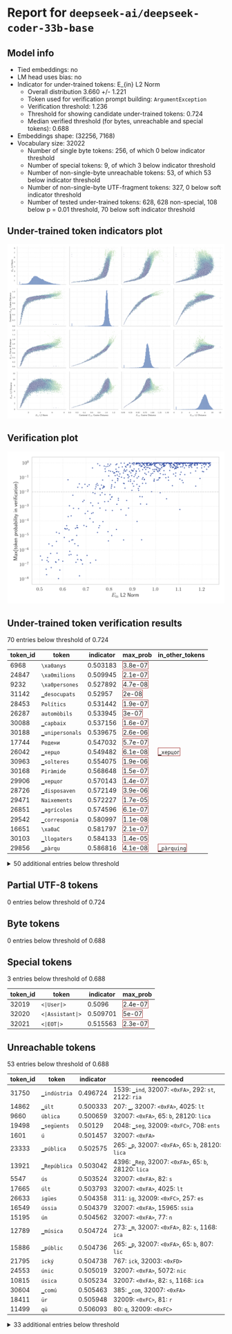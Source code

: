 # Report for `deepseek-ai/deepseek-coder-33b-base`

## Model info

* Tied embeddings: no
* LM head uses bias: no
* Indicator for under-trained tokens: E_{in} L2 Norm
  * Overall distribution 3.660 +/- 1.221
  * Token used for verification prompt building: `ArgumentException`
  * Verification threshold: 1.236
  * Threshold for showing candidate under-trained tokens: 0.724
  * Median verified threshold (for bytes, unreachable and special tokens): 0.688
* Embeddings shape: (32256, 7168)
* Vocabulary size: 32022
  * Number of single byte tokens: 256, of which 0 below indicator threshold
  * Number of special tokens: 9, of which 3 below indicator threshold
  * Number of non-single-byte unreachable tokens: 53, of which 53 below indicator threshold
  * Number of non-single-byte UTF-fragment tokens: 327, 0 below soft indicator threshold
  * Number of tested under-trained tokens: 628, 628 non-special, 108 below p = 0.01 threshold, 70 below soft indicator threshold

## Under-trained token indicators plot
![Indicators scatter plots](../indicators_pairplot_byid/deepseek_ai_deepseek_coder_33b_base.png)

## Verification plot
![Verification plot](../verifications_scatterplot/deepseek_ai_deepseek_coder_33b_base.png)

## Under-trained token verification results
70 entries below threshold of 0.724

|   token_id | token                     |   indicator | max_prob                                                         | in_other_tokens                                                                |
|------------|---------------------------|-------------|------------------------------------------------------------------|--------------------------------------------------------------------------------|
|       6968 | ````` \xa0anys `````      |    0.503183 | <span style='border: 1px solid rgb(169, 68, 66);'>3.8e-07</span> |                                                                                |
|      24847 | ````` \xa0milions `````   |    0.509945 | <span style='border: 1px solid rgb(169, 68, 66);'>2.1e-07</span> |                                                                                |
|       9232 | ````` \xa0persones `````  |    0.527892 | <span style='border: 1px solid rgb(169, 68, 66);'>4.7e-08</span> |                                                                                |
|      31142 | ````` ▁desocupats `````   |    0.52957  | <span style='border: 1px solid rgb(169, 68, 66);'>2e-08</span>   |                                                                                |
|      28453 | ````` Polítics `````      |    0.531442 | <span style='border: 1px solid rgb(169, 68, 66);'>1.9e-07</span> |                                                                                |
|      26287 | ````` automòbils `````    |    0.533945 | <span style='border: 1px solid rgb(169, 68, 66);'>3e-07</span>   |                                                                                |
|      30088 | ````` ▁capbaix `````      |    0.537156 | <span style='border: 1px solid rgb(169, 68, 66);'>1.6e-07</span> |                                                                                |
|      30188 | ````` ▁unipersonals ````` |    0.539675 | <span style='border: 1px solid rgb(169, 68, 66);'>2.6e-06</span> |                                                                                |
|      17744 | ````` Родени `````        |    0.547032 | <span style='border: 1px solid rgb(169, 68, 66);'>5.7e-07</span> |                                                                                |
|      26042 | ````` ▁херцо `````        |    0.549482 | <span style='border: 1px solid rgb(169, 68, 66);'>6.1e-08</span> | <span style='border: 1px solid rgb(169, 68, 66);'>````` ▁херцог `````</span>   |
|      30963 | ````` ▁solteres `````     |    0.554075 | <span style='border: 1px solid rgb(169, 68, 66);'>1.9e-06</span> |                                                                                |
|      30168 | ````` Piràmide `````      |    0.568648 | <span style='border: 1px solid rgb(169, 68, 66);'>1.5e-07</span> |                                                                                |
|      29906 | ````` ▁херцог `````       |    0.570143 | <span style='border: 1px solid rgb(169, 68, 66);'>1.4e-07</span> |                                                                                |
|      28726 | ````` ▁disposaven `````   |    0.572149 | <span style='border: 1px solid rgb(169, 68, 66);'>3.9e-06</span> |                                                                                |
|      29471 | ````` Naixements `````    |    0.572227 | <span style='border: 1px solid rgb(169, 68, 66);'>1.7e-05</span> |                                                                                |
|      26851 | ````` ▁agrícoles `````    |    0.574596 | <span style='border: 1px solid rgb(169, 68, 66);'>6.1e-07</span> |                                                                                |
|      29542 | ````` ▁corresponia `````  |    0.580997 | <span style='border: 1px solid rgb(169, 68, 66);'>1.1e-08</span> |                                                                                |
|      16651 | ````` \xa0aC `````        |    0.581797 | <span style='border: 1px solid rgb(169, 68, 66);'>2.1e-07</span> |                                                                                |
|      30103 | ````` ▁llogaters `````    |    0.584133 | <span style='border: 1px solid rgb(169, 68, 66);'>1.4e-05</span> |                                                                                |
|      29856 | ````` ▁pàrqu `````        |    0.586816 | <span style='border: 1px solid rgb(169, 68, 66);'>4.1e-08</span> | <span style='border: 1px solid rgb(169, 68, 66);'>````` ▁pàrquing `````</span> |
<details><summary>50 additional entries below threshold</summary>

|   token_id | token                       |   indicator | max_prob                                                         | in_other_tokens                                                                                                                                                                                                                                                                                                                                                                                             |
|------------|-----------------------------|-------------|------------------------------------------------------------------|-------------------------------------------------------------------------------------------------------------------------------------------------------------------------------------------------------------------------------------------------------------------------------------------------------------------------------------------------------------------------------------------------------------|
|       8790 | ````` \xa0habitants `````   |    0.599214 | <span style='border: 1px solid rgb(169, 68, 66);'>1.7e-07</span> |                                                                                                                                                                                                                                                                                                                                                                                                             |
|      15510 | ````` ▁Olímpics `````       |    0.605718 | <span style='border: 1px solid rgb(169, 68, 66);'>7.3e-06</span> |                                                                                                                                                                                                                                                                                                                                                                                                             |
|      30427 | ````` ▁jubilades `````      |    0.608062 | <span style='border: 1px solid rgb(169, 68, 66);'>2.9e-05</span> |                                                                                                                                                                                                                                                                                                                                                                                                             |
|      18064 | ````` àmide `````           |    0.612484 | <span style='border: 1px solid rgb(169, 68, 66);'>2.8e-05</span> | <span style='border: 1px solid rgb(169, 68, 66);'>````` Piràmide `````</span>, <span style='border: 1px solid rgb(251, 189, 8);'>````` ▁piràmide `````</span>                                                                                                                                                                                                                                               |
|      22551 | ````` ▁contemporanis `````  |    0.616108 | <span style='border: 1px solid rgb(169, 68, 66);'>4.8e-05</span> |                                                                                                                                                                                                                                                                                                                                                                                                             |
|      29894 | ````` ▁residències `````    |    0.618363 | <span style='border: 1px solid rgb(169, 68, 66);'>2.9e-05</span> |                                                                                                                                                                                                                                                                                                                                                                                                             |
|      29976 | ````` ▁censats `````        |    0.621773 | <span style='border: 1px solid rgb(251, 189, 8);'>0.068</span>   |                                                                                                                                                                                                                                                                                                                                                                                                             |
|      24735 | ````` ▁alemanys `````       |    0.622736 | <span style='border: 1px solid rgb(169, 68, 66);'>0.0002</span>  |                                                                                                                                                                                                                                                                                                                                                                                                             |
|      25186 | ````` òrnia `````           |    0.625991 | <span style='border: 1px solid rgb(169, 68, 66);'>2.4e-05</span> | <span style='border: 1px solid rgb(169, 68, 66);'>````` ▁Califòrnia `````</span>                                                                                                                                                                                                                                                                                                                            |
|      29115 | ````` ▁príncep `````        |    0.626678 | <span style='border: 1px solid rgb(169, 68, 66);'>4.5e-07</span> |                                                                                                                                                                                                                                                                                                                                                                                                             |
|      10708 | ````` ogrà `````            |    0.627548 | <span style='border: 1px solid rgb(169, 68, 66);'>3.9e-06</span> | <span style='border: 1px solid rgb(251, 189, 8);'>````` ogràf `````</span>, <span style='border: 1px solid rgb(40, 167, 69);'>````` ▁geogràfica `````</span>, <span style='border: 1px solid rgb(40, 167, 69);'>````` ogràfica `````</span>, <span style='border: 1px solid rgb(40, 167, 69);'>````` ogràfic `````</span>                                                                                   |
|      25055 | ````` Esportistes `````     |    0.628171 | <span style='border: 1px solid rgb(255, 145, 0);'>0.0011</span>  |                                                                                                                                                                                                                                                                                                                                                                                                             |
|      29013 | ````` ▁automòbil `````      |    0.629375 | <span style='border: 1px solid rgb(169, 68, 66);'>8.2e-07</span> |                                                                                                                                                                                                                                                                                                                                                                                                             |
|      30090 | ````` ▁britànics `````      |    0.634724 | <span style='border: 1px solid rgb(169, 68, 66);'>4.9e-07</span> |                                                                                                                                                                                                                                                                                                                                                                                                             |
|      14837 | ````` Futbolistes `````     |    0.635706 | <span style='border: 1px solid rgb(169, 68, 66);'>0.00022</span> |                                                                                                                                                                                                                                                                                                                                                                                                             |
|      27783 | ````` ▁Califòrnia `````     |    0.638095 | <span style='border: 1px solid rgb(169, 68, 66);'>4.9e-06</span> |                                                                                                                                                                                                                                                                                                                                                                                                             |
|      25037 | ````` àbitat `````          |    0.642786 | <span style='border: 1px solid rgb(169, 68, 66);'>5e-06</span>   |                                                                                                                                                                                                                                                                                                                                                                                                             |
|      13039 | ````` lemanya `````         |    0.64283  | <span style='border: 1px solid rgb(255, 145, 0);'>0.0059</span>  | <span style='border: 1px solid rgb(251, 189, 8);'>````` ▁Alemanya `````</span>, <span style='border: 1px solid rgb(40, 167, 69);'>````` Alemanya `````</span>                                                                                                                                                                                                                                               |
|      22969 | ````` Починали `````        |    0.645541 | <span style='border: 1px solid rgb(169, 68, 66);'>0.00074</span> |                                                                                                                                                                                                                                                                                                                                                                                                             |
|      31793 | ````` glésies `````         |    0.651159 | <span style='border: 1px solid rgb(169, 68, 66);'>2.7e-06</span> |                                                                                                                                                                                                                                                                                                                                                                                                             |
|      15366 | ````` unidenc `````         |    0.653983 | <span style='border: 1px solid rgb(169, 68, 66);'>3.1e-05</span> | <span style='border: 1px solid rgb(255, 145, 0);'>````` ▁estatunidencs `````</span>, <span style='border: 1px solid rgb(169, 68, 66);'>````` ▁estatunidenc `````</span>                                                                                                                                                                                                                                     |
|      30659 | ````` ▁repartia `````       |    0.656056 | <span style='border: 1px solid rgb(169, 68, 66);'>1.4e-07</span> |                                                                                                                                                                                                                                                                                                                                                                                                             |
|      26261 | ````` Разпространение ````` |    0.659405 | <span style='border: 1px solid rgb(169, 68, 66);'>1e-05</span>   |                                                                                                                                                                                                                                                                                                                                                                                                             |
|      31975 | ````` ▁Canadà `````         |    0.660188 | <span style='border: 1px solid rgb(169, 68, 66);'>3.6e-05</span> |                                                                                                                                                                                                                                                                                                                                                                                                             |
|      30507 | ````` ▁llogats `````        |    0.661058 | <span style='border: 1px solid rgb(169, 68, 66);'>4.8e-05</span> |                                                                                                                                                                                                                                                                                                                                                                                                             |
|      30401 | ````` ▁britànic `````       |    0.661628 | <span style='border: 1px solid rgb(169, 68, 66);'>4.4e-07</span> |                                                                                                                                                                                                                                                                                                                                                                                                             |
|      15850 | ````` ▁estatunidenc `````   |    0.663608 | <span style='border: 1px solid rgb(169, 68, 66);'>2.2e-07</span> | <span style='border: 1px solid rgb(255, 145, 0);'>````` ▁estatunidencs `````</span>                                                                                                                                                                                                                                                                                                                         |
|      21952 | ````` ▁francesos `````      |    0.663708 | <span style='border: 1px solid rgb(169, 68, 66);'>3.4e-05</span> |                                                                                                                                                                                                                                                                                                                                                                                                             |
|      30461 | ````` ▁explotacions `````   |    0.663847 | <span style='border: 1px solid rgb(251, 189, 8);'>0.021</span>   |                                                                                                                                                                                                                                                                                                                                                                                                             |
|      30828 | ````` ▁aturades `````       |    0.665324 | <span style='border: 1px solid rgb(169, 68, 66);'>2e-06</span>   |                                                                                                                                                                                                                                                                                                                                                                                                             |
|      19342 | ````` ▁façana `````         |    0.667547 | <span style='border: 1px solid rgb(169, 68, 66);'>0.00071</span> |                                                                                                                                                                                                                                                                                                                                                                                                             |
|      21788 | ````` Escriptors `````      |    0.67077  | <span style='border: 1px solid rgb(251, 189, 8);'>0.036</span>   |                                                                                                                                                                                                                                                                                                                                                                                                             |
|      29278 | ````` ▁detallades `````     |    0.671464 | <span style='border: 1px solid rgb(169, 68, 66);'>1.7e-08</span> |                                                                                                                                                                                                                                                                                                                                                                                                             |
|      31273 | ````` Acadèmia `````        |    0.676665 | <span style='border: 1px solid rgb(169, 68, 66);'>2.2e-07</span> |                                                                                                                                                                                                                                                                                                                                                                                                             |
|      29121 | ````` ▁segones `````        |    0.679905 | <span style='border: 1px solid rgb(169, 68, 66);'>1.9e-07</span> |                                                                                                                                                                                                                                                                                                                                                                                                             |
|      22061 | ````` adèmia `````          |    0.682464 | <span style='border: 1px solid rgb(251, 189, 8);'>0.02</span>    | <span style='border: 1px solid rgb(169, 68, 66);'>````` Acadèmia `````</span>                                                                                                                                                                                                                                                                                                                               |
|      29921 | ````` ▁Anglaterra `````     |    0.6844   | <span style='border: 1px solid rgb(169, 68, 66);'>1.1e-07</span> |                                                                                                                                                                                                                                                                                                                                                                                                             |
|      28243 | ````` ▁espanyols `````      |    0.685977 | <span style='border: 1px solid rgb(255, 145, 0);'>0.0021</span>  |                                                                                                                                                                                                                                                                                                                                                                                                             |
|      30041 | ````` quitectònic `````     |    0.69054  | <span style='border: 1px solid rgb(169, 68, 66);'>4.9e-05</span> |                                                                                                                                                                                                                                                                                                                                                                                                             |
|       6433 | ````` мври `````            |    0.691087 | <span style='border: 1px solid rgb(255, 145, 0);'>0.0026</span>  | <span style='border: 1px solid rgb(40, 167, 69);'>````` ▁ноември `````</span>, <span style='border: 1px solid rgb(40, 167, 69);'>````` кември `````</span>, <span style='border: 1px solid rgb(40, 167, 69);'>````` ктомври `````</span>, <span style='border: 1px solid rgb(251, 189, 8);'>````` ▁октомври `````</span>, <span style='border: 1px solid rgb(251, 189, 8);'>````` птември `````</span>, ... |
|      16297 | ````` \xa0metres `````      |    0.694776 | <span style='border: 1px solid rgb(251, 189, 8);'>0.033</span>   |                                                                                                                                                                                                                                                                                                                                                                                                             |
|      21558 | ````` ànics `````           |    0.696152 | <span style='border: 1px solid rgb(169, 68, 66);'>0.00033</span> | <span style='border: 1px solid rgb(169, 68, 66);'>````` ▁britànics `````</span>                                                                                                                                                                                                                                                                                                                             |
|      31564 | ````` ▁mascles `````        |    0.70156  | <span style='border: 1px solid rgb(169, 68, 66);'>4.2e-05</span> |                                                                                                                                                                                                                                                                                                                                                                                                             |
|       9805 | ````` ▁espèc `````          |    0.703921 | <span style='border: 1px solid rgb(169, 68, 66);'>4.2e-07</span> | <span style='border: 1px solid rgb(40, 167, 69);'>````` ▁espècie `````</span>, <span style='border: 1px solid rgb(40, 167, 69);'>````` ▁espècies `````</span>                                                                                                                                                                                                                                               |
|      30030 | ````` ▁inactius `````       |    0.705957 | <span style='border: 1px solid rgb(251, 189, 8);'>0.024</span>   |                                                                                                                                                                                                                                                                                                                                                                                                             |
|      28335 | ````` ▁омъ `````            |    0.707027 | <span style='border: 1px solid rgb(169, 68, 66);'>0.00047</span> |                                                                                                                                                                                                                                                                                                                                                                                                             |
|      25714 | ````` ▁italià `````         |    0.713196 | <span style='border: 1px solid rgb(251, 189, 8);'>0.031</span>   |                                                                                                                                                                                                                                                                                                                                                                                                             |
|      29895 | ````` ▁pàrquing `````       |    0.716446 | <span style='border: 1px solid rgb(169, 68, 66);'>0.00014</span> |                                                                                                                                                                                                                                                                                                                                                                                                             |
|      27335 | ````` ▁influència `````     |    0.718459 | <span style='border: 1px solid rgb(169, 68, 66);'>1.3e-07</span> |                                                                                                                                                                                                                                                                                                                                                                                                             |
|      26672 | ````` ▁estatunidencs `````  |    0.720075 | <span style='border: 1px solid rgb(255, 145, 0);'>0.0017</span>  |                                                                                                                                                                                                                                                                                                                                                                                                             |
</details>


## Partial UTF-8 tokens
0 entries below threshold of 0.724




## Byte tokens
0 entries below threshold of 0.688




## Special tokens
3 entries below threshold of 0.688

|   token_id | token                       |   indicator | max_prob                                                         |
|------------|-----------------------------|-------------|------------------------------------------------------------------|
|      32019 | ````` <\|User\|> `````      |    0.5096   | <span style='border: 1px solid rgb(169, 68, 66);'>2.4e-07</span> |
|      32020 | ````` <\|Assistant\|> ````` |    0.509701 | <span style='border: 1px solid rgb(169, 68, 66);'>5e-07</span>   |
|      32021 | ````` <\|EOT\|> `````       |    0.515563 | <span style='border: 1px solid rgb(169, 68, 66);'>2.3e-07</span> |


## Unreachable tokens
53 entries below threshold of 0.688

|   token_id | token                  |   indicator | reencoded                                                                                     |
|------------|------------------------|-------------|-----------------------------------------------------------------------------------------------|
|      31750 | ````` ▁indústria ````` |    0.496724 | 1539: ````` ▁ind `````, 32007: ````` <0xFA> `````, 292: ````` st `````, 2122: ````` ria ````` |
|      14862 | ````` ▁últ `````       |    0.500333 | 207: ````` ▁ `````, 32007: ````` <0xFA> `````, 4025: ````` lt `````                           |
|       9660 | ````` ública `````     |    0.500659 | 32007: ````` <0xFA> `````, 65: ````` b `````, 28120: ````` lica `````                         |
|      19498 | ````` ▁següents `````  |    0.50129  | 2048: ````` ▁seg `````, 32009: ````` <0xFC> `````, 708: ````` ents `````                      |
|       1601 | ````` ú `````          |    0.501457 | 32007: ````` <0xFA> `````                                                                     |
|      23333 | ````` ▁pública `````   |    0.502575 | 265: ````` ▁p `````, 32007: ````` <0xFA> `````, 65: ````` b `````, 28120: ````` lica `````    |
|      13921 | ````` ▁República ````` |    0.503042 | 4396: ````` ▁Rep `````, 32007: ````` <0xFA> `````, 65: ````` b `````, 28120: ````` lica ````` |
|       5547 | ````` ús `````         |    0.503524 | 32007: ````` <0xFA> `````, 82: ````` s `````                                                  |
|      17665 | ````` últ `````        |    0.503793 | 32007: ````` <0xFA> `````, 4025: ````` lt `````                                               |
|      26633 | ````` igües `````      |    0.504358 | 311: ````` ig `````, 32009: ````` <0xFC> `````, 257: ````` es `````                           |
|      16549 | ````` ússia `````      |    0.504379 | 32007: ````` <0xFA> `````, 15965: ````` ssia `````                                            |
|      15195 | ````` ún `````         |    0.504562 | 32007: ````` <0xFA> `````, 77: ````` n `````                                                  |
|      12789 | ````` ▁música `````    |    0.504724 | 273: ````` ▁m `````, 32007: ````` <0xFA> `````, 82: ````` s `````, 1168: ````` ica `````      |
|      15886 | ````` ▁públic `````    |    0.504736 | 265: ````` ▁p `````, 32007: ````` <0xFA> `````, 65: ````` b `````, 807: ````` lic `````       |
|      21795 | ````` ický `````       |    0.504738 | 767: ````` ick `````, 32003: ````` <0xFD> `````                                               |
|      24553 | ````` únic `````       |    0.505019 | 32007: ````` <0xFA> `````, 5072: ````` nic `````                                              |
|      10815 | ````` úsica `````      |    0.505234 | 32007: ````` <0xFA> `````, 82: ````` s `````, 1168: ````` ica `````                           |
|      30604 | ````` ▁comú `````      |    0.505463 | 385: ````` ▁com `````, 32007: ````` <0xFA> `````                                              |
|      18411 | ````` ür `````         |    0.505948 | 32009: ````` <0xFC> `````, 81: ````` r `````                                                  |
|      11499 | ````` qü `````         |    0.506093 | 80: ````` q `````, 32009: ````` <0xFC> `````                                                  |
<details><summary>33 additional entries below threshold</summary>

|   token_id | token                 |   indicator | reencoded                                                                                  |
|------------|-----------------------|-------------|--------------------------------------------------------------------------------------------|
|      28052 | ````` ústria `````    |    0.506341 | 32007: ````` <0xFA> `````, 292: ````` st `````, 2122: ````` ria `````                      |
|      30914 | ````` ▁freqü `````    |    0.506356 | 2491: ````` ▁fre `````, 80: ````` q `````, 32009: ````` <0xFC> `````                       |
|      19771 | ````` ▁Rússia `````   |    0.506409 | 432: ````` ▁R `````, 32007: ````` <0xFA> `````, 15965: ````` ssia `````                    |
|      27658 | ````` ▁núm `````      |    0.506626 | 291: ````` ▁n `````, 32007: ````` <0xFA> `````, 76: ````` m `````                          |
|      15356 | ````` ▁À `````        |    0.507567 | 207: ````` ▁ `````, 32004: ````` <0xC0> `````                                              |
|      20095 | ````` qüència `````   |    0.507576 | 80: ````` q `````, 32009: ````` <0xFC> `````, 2859: ````` ència `````                      |
|       9407 | ````` ▁nú `````       |    0.507797 | 291: ````` ▁n `````, 32007: ````` <0xFA> `````                                             |
|      28069 | ````` ▁Á `````        |    0.507899 | 207: ````` ▁ `````, 32002: ````` <0xC1> `````                                              |
|      28350 | ````` Àfrica `````    |    0.508551 | 32004: ````` <0xC0> `````, 15591: ````` frica `````                                        |
|      30251 | ````` ▁números `````  |    0.508815 | 291: ````` ▁n `````, 32007: ````` <0xFA> `````, 1320: ````` mer `````, 378: ````` os ````` |
|      29699 | ````` ▁ús `````       |    0.509047 | 207: ````` ▁ `````, 32007: ````` <0xFA> `````, 82: ````` s `````                           |
|       5009 | ````` ý `````         |    0.509236 | 32003: ````` <0xFD> `````                                                                  |
|      14976 | ````` ký `````        |    0.509242 | 74: ````` k `````, 32003: ````` <0xFD> `````                                               |
|      15411 | ````` ües `````       |    0.509414 | 32009: ````` <0xFC> `````, 257: ````` es `````                                             |
|      27495 | ````` ▁llengües ````` |    0.510193 | 11185: ````` ▁lleng `````, 32009: ````` <0xFC> `````, 257: ````` es `````                  |
|      25591 | ````` ø `````         |    0.510211 | 32006: ````` <0xF8> `````                                                                  |
|      29640 | ````` ▁ún `````       |    0.510539 | 207: ````` ▁ `````, 32007: ````` <0xFA> `````, 77: ````` n `````                           |
|       8575 | ````` ▁següent `````  |    0.510763 | 2048: ````` ▁seg `````, 32009: ````` <0xFC> `````, 289: ````` ent `````                    |
|       7157 | ````` úblic `````     |    0.510763 | 32007: ````` <0xFA> `````, 65: ````` b `````, 807: ````` lic `````                         |
|      21280 | ````` ▁únic `````     |    0.510998 | 207: ````` ▁ `````, 32007: ````` <0xFA> `````, 5072: ````` nic `````                       |
|       2864 | ````` ü `````         |    0.511202 | 32009: ````` <0xFC> `````                                                                  |
|      12794 | ````` À `````         |    0.511406 | 32004: ````` <0xC0> `````                                                                  |
|      25638 | ````` ých `````       |    0.511888 | 32003: ````` <0xFD> `````, 358: ````` ch `````                                             |
|      11998 | ````` ▁númer `````    |    0.512092 | 291: ````` ▁n `````, 32007: ````` <0xFA> `````, 1320: ````` mer `````                      |
|       7068 | ````` ▁segü `````     |    0.512663 | 2048: ````` ▁seg `````, 32009: ````` <0xFC> `````                                          |
|      30970 | ````` ▁mús `````      |    0.513038 | 273: ````` ▁m `````, 32007: ````` <0xFA> `````, 82: ````` s `````                          |
|       7051 | ````` ▁ú `````        |    0.513144 | 207: ````` ▁ `````, 32007: ````` <0xFA> `````                                              |
|      30434 | ````` ▁qü `````       |    0.51369  | 4652: ````` ▁q `````, 32009: ````` <0xFC> `````                                            |
|       7972 | ````` ö `````         |    0.514278 | 32011: ````` <0xF6> `````                                                                  |
|      20658 | ````` ský `````       |    0.514622 | 2939: ````` sk `````, 32003: ````` <0xFD> `````                                            |
|      21912 | ````` úst `````       |    0.514701 | 32007: ````` <0xFA> `````, 292: ````` st `````                                             |
|      14689 | ````` ▁número `````   |    0.515995 | 291: ````` ▁n `````, 32007: ````` <0xFA> `````, 1320: ````` mer `````, 78: ````` o `````   |
|       6576 | ````` úb `````        |    0.517918 | 32007: ````` <0xFA> `````, 65: ````` b `````                                               |
</details>


